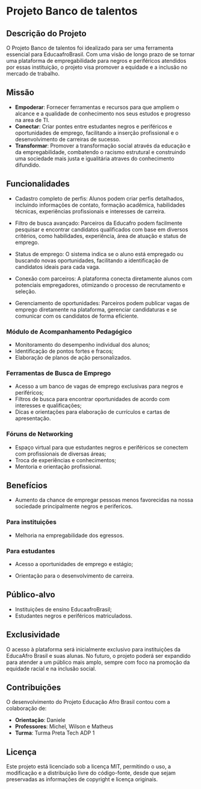 # Projeto Banco de talentos

## Descrição do Projeto

O Projeto Banco de talentos foi idealizado para ser uma ferramenta essencial para EducaafroBrasil. Com uma visão de longo prazo de se tornar uma plataforma de empregabilidade para negros e periféricos atendidos por essas instituição, o projeto visa promover a equidade e a inclusão no mercado de trabalho.

## Missão

- **Empoderar**: Fornecer ferramentas e recursos para que ampliem o alcance e a qualidade de conhecimento nos seus estudos e progresso na area de TI.
- **Conectar**: Criar pontes entre estudantes negros e periféricos e oportunidades de emprego, facilitando a inserção profissional e o desenvolvimento de carreiras de sucesso.
- **Transformar**: Promover a transformação social através da educação e da empregabilidade, combatendo o racismo estrutural e construindo uma sociedade mais justa e igualitária atraves do conhecimento difundido.

## Funcionalidades
- Cadastro completo de perfis: Alunos podem criar perfis detalhados, incluindo informações de contato, formação acadêmica, habilidades técnicas, experiências profissionais e interesses de carreira.

- Filtro de busca avançado: Parceiros da Educafro podem facilmente pesquisar e encontrar candidatos qualificados com base em diversos critérios, como habilidades, experiência, área de atuação e status de emprego.

- Status de emprego: O sistema indica se o aluno está empregado ou buscando novas oportunidades, facilitando a identificação de candidatos ideais para cada vaga.

- Conexão com parceiros: A plataforma conecta diretamente alunos com potenciais empregadores, otimizando o processo de recrutamento e seleção.

- Gerenciamento de oportunidades: Parceiros podem publicar vagas de emprego diretamente na plataforma, gerenciar candidaturas e se comunicar com os candidatos de forma eficiente.

### Módulo de Acompanhamento Pedagógico

- Monitoramento do desempenho individual dos alunos;
- Identificação de pontos fortes e fracos;
- Elaboração de planos de ação personalizados.

### Ferramentas de Busca de Emprego

- Acesso a um banco de vagas de emprego exclusivas para negros e periféricos;
- Filtros de busca para encontrar oportunidades de acordo com interesses e qualificações;
- Dicas e orientações para elaboração de currículos e cartas de apresentação.

### Fóruns de Networking

- Espaço virtual para que estudantes negros e periféricos se conectem com profissionais de diversas áreas;
- Troca de experiências e conhecimentos;
- Mentoria e orientação profissional.

## Benefícios
 - Aumento da chance de empregar pessoas menos favorecidas na nossa sociedade principalmente negros e perifericos.
### Para instituições


- Melhoria na empregabilidade dos egressos.

### Para estudantes


- Acesso a oportunidades de emprego e estágio;

- Orientação para o desenvolvimento de carreira.

## Público-alvo

- Instituições de ensino EducaafroBrasil;
- Estudantes negros e periféricos matriculadoss.

## Exclusividade

O acesso à plataforma será inicialmente exclusivo para instituições da EducaAfro Brasil e suas alunas. No futuro, o projeto poderá ser expandido para atender a um público mais amplo, sempre com foco na promoção da equidade racial e na inclusão social.

## Contribuições

O desenvolvimento do Projeto Educação Afro Brasil contou com a colaboração de:

- **Orientação**: Daniele
- **Professores**: Michel, Wilson e Matheus
- **Turma**: Turma Preta Tech ADP 1

## Licença

Este projeto está licenciado sob a licença MIT, permitindo o uso, a modificação e a distribuição livre do código-fonte, desde que sejam preservadas as informações de copyright e licença originais.
